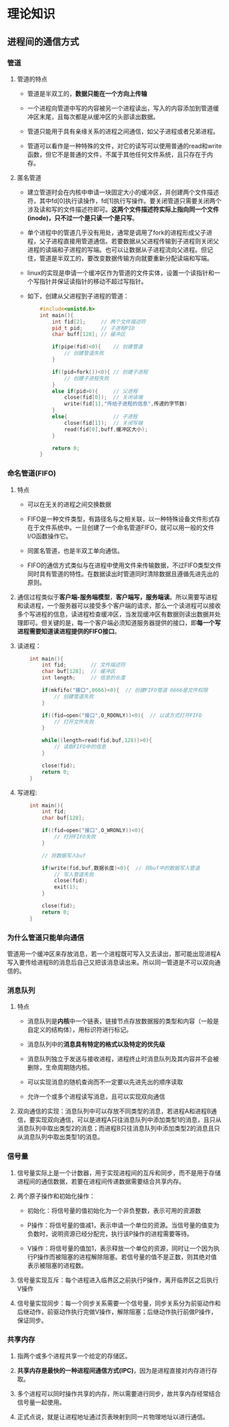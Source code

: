 # 理论知识

## 进程间的通信方式

### 管道

1. 管道的特点

    - 管道是半双工的，**数据只能在一个方向上传输**

    - 一个进程向管道中写的内容被另一个进程读出，写入的内容添加到管道缓冲区末尾，且每次都是从缓冲区的头部读出数据。

    - 管道只能用于具有亲缘关系的进程之间通信，如父子进程或者兄弟进程。

    - 管道可以看作是一种特殊的文件，对它的读写可以使用普通的read和write函数，但它不是普通的文件，不属于其他任何文件系统，且只存在于内存。

2. 匿名管道

    - 建立管道时会在内核中申请一块固定大小的缓冲区，并创建两个文件描述符，其中fd[0]执行读操作，fd[1]执行写操作。要关闭管道只需要关闭两个涉及读和写的文件描述符即可。**这两个文件描述符实际上指向同一个文件(inode)，只不过一个是只读一个是只写**。

    - 单个进程中的管道几乎没有用处，通常是调用了fork的进程形成父子进程，父子进程直接用管道通信。若要数据从父进程传输到子进程则关闭父进程的读端和子进程的写端。也可以让数据从子进程流向父进程。但记住，管道是半双工的，要改变数据传输方向就要重新分配读端和写端。

    - linux的实现是申请一个缓冲区作为管道的文件实体，设置一个读指针和一个写指针并保证读指针的移动不超过写指针。

    - 如下，创建从父进程到子进程的管道：

        ```cpp
            #include<unistd.h>
            int main(){
                int fid[2];     // 两个文件描述符
                pid_t pid;      // 子进程PID
                char buff[128]; // 缓冲区

                if(pipe(fid)<0){    // 创建管道
                    // 创建管道失败
                }

                if((pid=fork())<0){ // 创建子进程
                    // 创建子进程失败
                }
                else if(pid>0){     // 父进程
                    close(fid[0]);  // 关闭读端
                    write(fid[1],"传给子进程的信息",传递的字节数)
                }
                else{               // 子进程
                    close(fid[1]);  // 关闭写端
                    read(fid[0],buff,缓冲区大小);
                }

                return 0;
            }
        ```

### 命名管道(FIFO)

1. 特点

    - 可以在无关的进程之间交换数据

    - FIFO是一种文件类型，有路径名与之相关联，以一种特殊设备文件形式存在于文件系统中。一旦创建了一个命名管道FIFO，就可以用一般的文件I/O函数操作它。

    - 同匿名管道，也是半双工单向通信。

    - FIFO的通信方式类似与在进程中使用文件来传输数据，不过FIFO类型文件同时具有管道的特性。在数据读出时管道同时清除数据且遵循先进先出的原则。

2. 通信过程类似于**客户端-服务端模型**，**客户端写，服务端读**。所以需要写进程和读进程，一个服务器可以接受多个客户端的请求，那么一个读进程可以接收多个写进程的信息，读进程检查缓冲区，当发现缓冲区有数据则读出数据并处理即可。但关键的是，每一个客户端必须知道服务器提供的接口，即**每一个写进程需要知道读进程提供的FIFO接口**。

3. 读进程：

    ```cpp
        int main(){
            int fid;        // 文件描述符
            char buf[128];  // 缓冲区
            int length;     // 信息的长度

            if(mkfifo("接口",0666)<0){  // 创建FIFO管道 0666是文件权限
                // 创建管道失败
            }

            if((fid=open("接口",O_RDONLY))<0){  // 以读方式打开FIFO
                // 打开文件失败
            }

            while((length=read(fid,buf,128))>0){
                // 读取FIFO中的信息
            }

            close(fid);
            return 0;
        }
    ```

4. 写进程:

    ```cpp
        int main(){
            int fid;
            char buf[128];

            if((fid=open("接口",O_WRONLY))<0){
                // 打开FIFO失败
            }

            // 将数据写入buf

            if(write(fid,buf,数据长度)<0){  // 将buf中的数据写入管道
                // 写入管道失败
                close(fid);
                exit(1);
            }

            close(fid);
            return 0;
        }
    ```

### 为什么管道只能单向通信

管道用一个缓冲区来存放消息，若一个进程既可写入又去读出，那可能出现进程A写入要传给进程B的消息后自己又把该消息读出来。所以同一管道是不可以双向通信的。

### 消息队列

1. 特点

    - 消息队列是**内核**中一个链表，链接节点存放数据报的类型和内容（一般是自定义的结构体），用标识符进行标记。

    - 消息队列中的**消息具有特定的格式以及特定的优先级**

    - 消息队列独立于发送与接收进程，进程终止时消息队列及其内容并不会被删除，生命周期随内核。

    - 可以实现消息的随机查询而不一定要以先进先出的顺序读取

    - 允许一个或多个进程读写消息，且可以实现双向通信

2. 双向通信的实现：消息队列中可以存放不同类型的消息，若进程A和进程B通信，要实现双向通信，可以是进程A只往消息队列中添加类型1的消息，且只从消息队列中取出类型2的消息；而进程B只往消息队列中添加类型2的消息且只从消息队列中取出类型1的消息。

### 信号量

1. 信号量实际上是一个计数器，用于实现进程间的互斥和同步，而不是用于存储进程间的通信数据，若要在进程间传递数据需要结合共享内存。

2. 两个原子操作和初始化操作：

    - 初始化：将信号量的值初始化为一个非负整数，表示可用的资源数

    - P操作：将信号量的值减1，表示申请一个单位的资源。当信号量的值变为负数时，说明资源已经分配完，执行该P操作的进程需要等待。

    - V操作：将信号量的值加1，表示释放一个单位的资源，同时让一个因为执行P操作而被阻塞的进程解除阻塞。若信号量的值不是正数，则其绝对值表示被阻塞的进程数。

3. 信号量实现互斥：每个进程进入临界区之前执行P操作，离开临界区之后执行V操作

4. 信号量实现同步：每一个同步关系需要一个信号量，同步关系分为前驱动作和后继动作，前驱动作执行完做V操作，解除阻塞；后继动作执行前做P操作，保证同步。

### 共享内存

1. 指两个或多个进程共享一个给定的存储区。

2. **共享内存是最快的一种进程间通信方式(IPC)**，因为是进程直接对内存进行存取。

3. 多个进程可以同时操作共享的内存，所以需要进行同步，故共享内存经常结合信号量一起使用。

4. 正式点说，就是让进程地址通过页表映射到同一片物理地址以进行通信。
